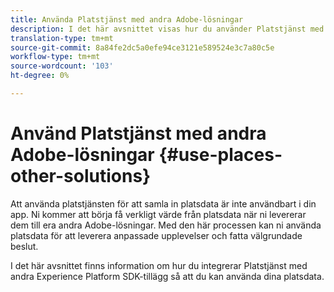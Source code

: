 ```yaml
---
title: Använda Platstjänst med andra Adobe-lösningar
description: I det här avsnittet visas hur du använder Platstjänst med andra Adobe-lösningar.
translation-type: tm+mt
source-git-commit: 8a84fe2dc5a0efe94ce3121e589524e3c7a80c5e
workflow-type: tm+mt
source-wordcount: '103'
ht-degree: 0%

---
```



# Använd Platstjänst med andra Adobe-lösningar {#use-places-other-solutions}

Att använda platstjänsten för att samla in platsdata är inte användbart i din app. Ni kommer att börja få verkligt värde från platsdata när ni levererar dem till era andra Adobe-lösningar. Med den här processen kan ni använda platsdata för att leverera anpassade upplevelser och fatta välgrundade beslut.

I det här avsnittet finns information om hur du integrerar Platstjänst med andra Experience Platform SDK-tillägg så att du kan använda dina platsdata.